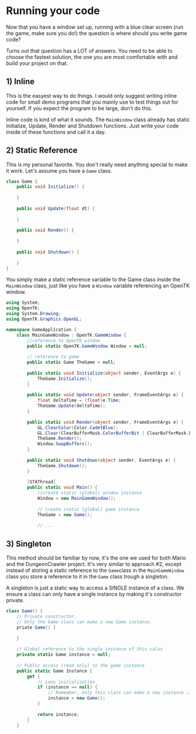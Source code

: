 # Running your code
Now that you have a window set up, running with a blue clear screen (run the game, make sure you do!) the question is where should you write game code?

Turns out that question has a LOT of answers. You need to be able to choose the fastest solution, the one you are most comfortable with and build your project on that.


## 1) Inline
This is the easyest way to do things. I would only suggest writing inline code for small demo programs that you mainly use to test things out for yourself. If you expect the program to be large, don't do this.

Inline code is kind of what it sounds. The ```MainWindow``` class already has static Initialize, Update, Render and Shutdown functions. Just write your code inside of these functions and call it a day.

## 2) Static Reference
This is my personal favorite. You don't really need anything special to make it work. Let's assume you have a ```Game``` class.

```cs
class Game {
    public void Initialize() {
    
    }
    
    public void Update(float dt) {
    
    }
    
    public void Render() {
    
    }
    
    public void Shutdown() {
    
    }
}
```

You simply make a static reference variable to the Game class inside the ```MainWindow``` class, just like you have a ```Window``` variable referencing an OpenTK window.

```cs
using System;
using OpenTK;
using System.Drawing;
using OpenTK.Graphics.OpenGL;

namespace GameApplication {
    class MainGameWindow : OpenTK.GameWindow {
        //reference to OpenTK window
        public static OpenTK.GameWindow Window = null;
        
        // reference to game
        public static Game TheGame = null;
        
        public static void Initialize(object sender, EventArgs e) {
            TheGame.Initialize();
        }
        
        public static void Update(object sender, FrameEventArgs e) {
            float deltaTime = (float)e.Time;
            TheGame.Update(deltaTime);
        }
        
        public static void Render(object sender, FrameEventArgs e) {
            GL.ClearColor(Color.CadetBlue);
            GL.Clear(ClearBufferMask.ColorBufferBit | ClearBufferMask.DepthBufferBit);
            TheGame.Render();
            Window.SwapBuffers();
        }
        
        public static void Shutdown(object sender, EventArgs e) {
            TheGame.Shutdown();
        }
        
        [STAThread]
        public static void Main() {
            //create static (global) window instance
            Window = new MainGameWindow();
        
            // create static (global) game instance
            TheGame = new Game();
            
            // ...
```

## 3) Singleton
This method should be familiar by now, it's the one we used for both Mario and the DungeonCrawler project. It's very similar to approach #2, except instead of storing a static reference to the ```Game```class in the ```MainGameWindow``` class you store a reference to it in the ```Game``` class trough a singleton.

A singleton is just a static way to access a SINGLE instance of a class. We ensure a class can only have a single instance by making it's constructor private.

```cs
class Game() {
    // Private constructor. 
    // Only the Game class can make a new Game instance.
    priate Game() {
    
    }
    
    // Global reference to the single instance of this calss
    private static Game instance = null;
    
    // Public access (read only) to the game instance
    public static Game Instance {
        get {
            // Lazy initialization
            if (instance == null) {
                // Remember, only this class can make a new instance ;)
                instance = new Game();
            }
            
            return instance;
        }
    }
```